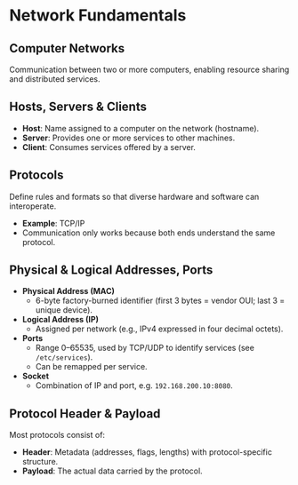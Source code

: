 # Network Fundamentals

## Computer Networks  
Communication between two or more computers, enabling resource sharing and distributed services.

## Hosts, Servers & Clients  
- **Host**: Name assigned to a computer on the network (hostname).  
- **Server**: Provides one or more services to other machines.  
- **Client**: Consumes services offered by a server.

## Protocols  
Define rules and formats so that diverse hardware and software can interoperate.  
- **Example**: TCP/IP  
- Communication only works because both ends understand the same protocol.

## Physical & Logical Addresses, Ports  
- **Physical Address (MAC)**  
  - 6-byte factory-burned identifier (first 3 bytes = vendor OUI; last 3 = unique device).  
- **Logical Address (IP)**  
  - Assigned per network (e.g., IPv4 expressed in four decimal octets).  
- **Ports**  
  - Range 0–65535, used by TCP/UDP to identify services (see `/etc/services`).  
  - Can be remapped per service.  
- **Socket**  
  - Combination of IP and port, e.g. `192.168.200.10:8080`.

## Protocol Header & Payload  
Most protocols consist of:  
- **Header**: Metadata (addresses, flags, lengths) with protocol-specific structure.  
- **Payload**: The actual data carried by the protocol.
